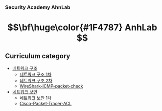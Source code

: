 ### Security Academy AhnLab

# $$\bf\huge\color{#1F4787} AnhLab $$

## Curriculum category

- [네트워크 구조](https://github.com/yws-318/Security-Academy-AhnLab/tree/main/%EC%88%98%EC%97%85/1.%20%EB%84%A4%ED%8A%B8%EC%9B%8C%ED%81%AC%20%EA%B5%AC%EC%A1%B0)<br/>
    - [네트워크 구조 1차](https://github.com/yws-318/Security-Academy-AhnLab/blob/main/%EC%88%98%EC%97%85/1.%20%EB%84%A4%ED%8A%B8%EC%9B%8C%ED%81%AC%20%EA%B5%AC%EC%A1%B0/1%EC%B0%A8.md)
    - [네트워크 구조 2차](https://github.com/yws-318/Security-Academy-AhnLab/blob/main/%EC%88%98%EC%97%85/1.%20%EB%84%A4%ED%8A%B8%EC%9B%8C%ED%81%AC%20%EA%B5%AC%EC%A1%B0/2%EC%B0%A8.md)
    - [WireShark-ICMP-packet-check](https://github.com/yws-318/Security-Academy-AhnLab/blob/main/%EC%88%98%EC%97%85/1.%20%EB%84%A4%ED%8A%B8%EC%9B%8C%ED%81%AC%20%EA%B5%AC%EC%A1%B0/%EC%9E%90%EC%9C%A8%ED%95%99%EC%8A%B5/%EC%9E%90%EC%9C%A8%ED%95%99%EC%8A%B5.md)
- [네트워크 보안](https://github.com/yws-318/Security-Academy-AhnLab/tree/main/Master%20Plan/2.%20%EB%84%A4%ED%8A%B8%EC%9B%8C%ED%81%AC%20%EB%B3%B4%EC%95%88)<br/>
    - [네트워크 보안 1차](https://github.com/yws-318/Security-Academy-AhnLab/blob/main/Master%20Plan/2.%20%EB%84%A4%ED%8A%B8%EC%9B%8C%ED%81%AC%20%EB%B3%B4%EC%95%88/1.md)
    - [Cisco-Packet-Tracer-ACL](https://github.com/yws-318/Security-Academy-AhnLab/blob/main/Master%20Plan/2.%20%EB%84%A4%ED%8A%B8%EC%9B%8C%ED%81%AC%20%EB%B3%B4%EC%95%88/Self-Study/Cisco-Packet-Tracer-ACL.md)